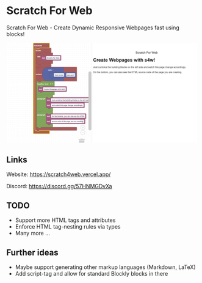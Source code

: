 # Scratch For Web
Scratch For Web - Create Dynamic Responsive Webpages fast using blocks!

<img src="meta.png" width="500" alt="Screenshot" />


## Links

Website: https://scratch4web.vercel.app/

Discord: https://discord.gg/57HNMGDvXa

## TODO
 * Support more HTML tags and attributes
 * Enforce HTML tag-nesting rules via types
 * Many more …

## Further ideas
 * Maybe support generating other markup languages (Markdown, LaTeX)
 * Add script-tag and allow for standard Blockly blocks in there


